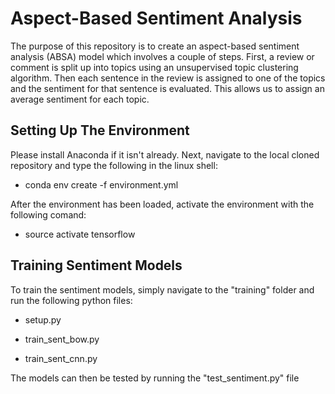 # Aspect-Based Sentiment Analysis

The purpose of this repository is to create an aspect-based sentiment analysis (ABSA) model which involves a couple of steps. First, a review or comment is split up into topics using an unsupervised topic clustering algorithm. Then each sentence in the review is assigned to one of the topics and the sentiment for that sentence is evaluated. This allows us to assign an average sentiment for each topic.

## Setting Up The Environment

Please install Anaconda if it isn't already. Next, navigate to the local cloned repository and type the following in the linux shell:

* conda env create -f environment.yml

After the environment has been loaded, activate the environment with the following comand:

* source activate tensorflow

## Training Sentiment Models

To train the sentiment models, simply navigate to the "training" folder and run the following python files:

* setup.py

* train_sent_bow.py

* train_sent_cnn.py

The models can then be tested by running the "test_sentiment.py" file